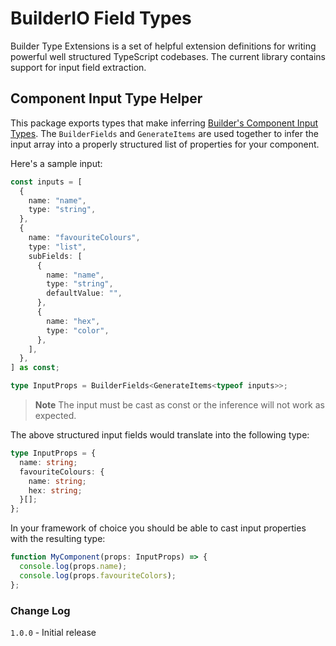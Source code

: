 # BuilderIO Field Types

Builder Type Extensions is a set of helpful extension definitions for writing powerful well structured TypeScript codebases. The current library contains support for input field extraction.

## Component Input Type Helper

This package exports types that make inferring [Builder's Component Input Types](https://www.builder.io/c/docs/custom-components-input-types). The `BuilderFields` and `GenerateItems` are used together to infer the input array into a properly structured list of properties for your component.

Here's a sample input:

```ts
const inputs = [
  {
    name: "name",
    type: "string",
  },
  {
    name: "favouriteColours",
    type: "list",
    subFields: [
      {
        name: "name",
        type: "string",
        defaultValue: "",
      },
      {
        name: "hex",
        type: "color",
      },
    ],
  },
] as const;

type InputProps = BuilderFields<GenerateItems<typeof inputs>>;
```

> **Note**
> The input must be cast as const or the inference will not work as expected.

The above structured input fields would translate into the following type:

```ts
type InputProps = {
  name: string;
  favouriteColours: {
    name: string;
    hex: string;
  }[];
};
```

In your framework of choice you should be able to cast input properties with the resulting type:

```ts
function MyComponent(props: InputProps) => {
  console.log(props.name);
  console.log(props.favouriteColors);
};
```

### Change Log

`1.0.0` - Initial release
